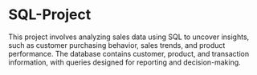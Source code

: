 # SQL-Project
This project involves analyzing sales data using SQL to uncover insights, such as customer purchasing behavior, sales trends, and product performance. The database contains customer, product, and transaction information, with queries designed for reporting and decision-making.
